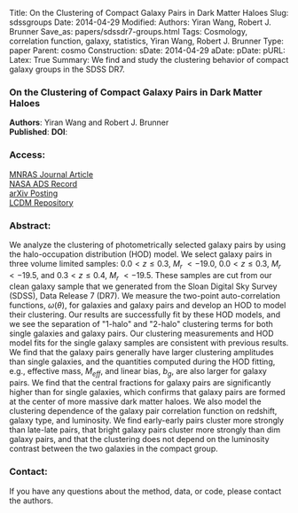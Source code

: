Title: On the Clustering of Compact Galaxy Pairs in Dark Matter Haloes
Slug: sdssgroups
Date: 2014-04-29
Modified:
Authors: Yiran Wang, Robert J. Brunner
Save_as: papers/sdssdr7-groups.html
Tags: Cosmology, correlation function, galaxy, statistics, Yiran Wang, Robert J. Brunner
Type: paper
Parent: cosmo
Construction:
sDate: 2014-04-29
aDate: 
pDate: 
pURL: 
Latex: True
Summary: We find and study the clustering behavior of compact galaxy groups in the SDSS DR7.

### On the Clustering of Compact Galaxy Pairs in Dark Matter Haloes
 
**Authors**: Yiran Wang and Robert J. Brunner  
**Published**: 
**DOI**: 

### Access:

[MNRAS Journal Article]()  
[NASA ADS Record]()  
[arXiv Posting]()  
[LCDM Repository](/static/papers/sdssdr7-groups.pdf)

### Abstract:

We analyze the clustering of photometrically selected galaxy pairs by
using the halo-occupation distribution (HOD) model. We select galaxy
pairs in three volume limited samples: $0.0 < z \leq 0.3$, $M_{r}\ <
-19.0$, $0.0 < z \leq 0.3$, $M_{r}\ < -19.5$, and $0.3 < z \leq 0.4$,
$M_{r}\ < -19.5$. These samples are cut from our clean galaxy sample
that we generated from the Sloan Digital Sky Survey (SDSS), Data Release
7 (DR7). We measure the two-point auto-correlation functions,
$\omega(\theta)$, for galaxies and galaxy pairs and develop an HOD to
model their clustering. Our results are successfully fit by these HOD
models, and we see the separation of "1-halo" and "2-halo" clustering
terms for both single galaxies and galaxy pairs. Our clustering
measurements and HOD model fits for the single galaxy samples are
consistent with previous results. We find that the galaxy pairs
generally have larger clustering amplitudes than single galaxies, and
the quantities computed during the HOD fitting, e.g., effective mass,
$M_{eff}$, and linear bias, $b_{g}$, are also larger for galaxy pairs.
We find that the central fractions for galaxy pairs are significantly
higher than for single galaxies, which confirms that galaxy pairs are
formed at the center of more massive dark matter haloes. We also model
the clustering dependence of the galaxy pair correlation function on
redshift, galaxy type, and luminosity. We find early-early pairs cluster
more strongly than late-late pairs, that bright galaxy pairs cluster
more strongly than dim galaxy pairs, and that the clustering does not
depend on the luminosity contrast between the two galaxies in the
compact group.

### Contact:

If you have any questions about the method, data, or code, please contact
the authors.
